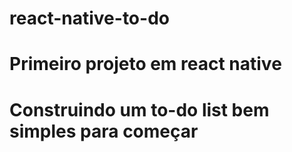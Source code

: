 # react-native-to-do

# Primeiro projeto em react native
# Construindo um to-do list bem simples para começar 
